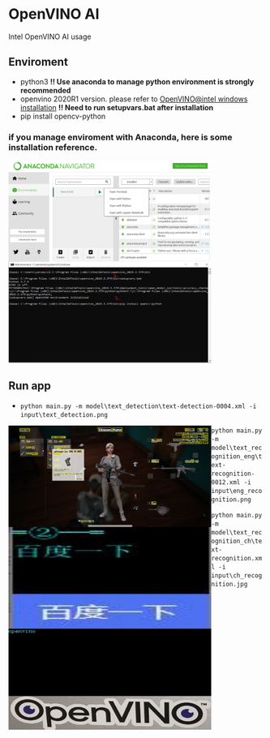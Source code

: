 # OpenVINO AI
Intel OpenVINO AI usage

## Enviroment
* python3 **!! Use anaconda to manage python environment is strongly recommended**
* openvino 2020R1 version.
  please refer to [OpenVINO@intel windows installation](https://docs.openvinotoolkit.org/latest/_docs_install_guides_installing_openvino_windows.html)
  **!! Need to run setupvars.bat after installation**
* pip install opencv-python

### if you manage enviroment with Anaconda, here is some installation reference.
 <img src="./doc/pics/step1.png" width = "400" height = "200" alt="open command" align=left />
 <img src="./doc/pics/step2.png" width = "400" height = "200" alt="set environment"  />


## Run app
* `python main.py -m model\text_detection\text-detection-0004.xml -i input\text_detection.png`
 <img src="./doc/pics/detection_result.png" width = "400" height = "200"  align=left />

* `python main.py -m model\text_recognition_eng\text-recognition-0012.xml -i input\eng_recognition.png`
 <img src="./doc/pics/ch_result.JPG" width = "400" height = "200"  align=left />
 
* `python main.py -m model\text_recognition_ch\text-recognition.xml -i input\ch_recognition.jpg`
 <img src="./doc/pics/eng_result.JPG" width = "400" height = "200"  align=left />
